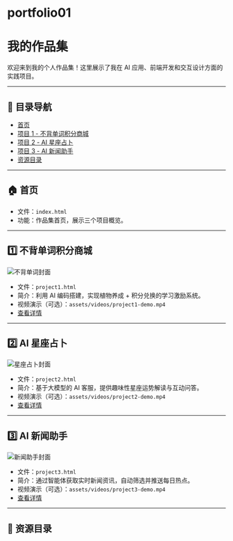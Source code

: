 # portfolio01
# 我的作品集

欢迎来到我的个人作品集！这里展示了我在 AI 应用、前端开发和交互设计方面的实践项目。

---

## 📂 目录导航
- [首页](#首页)
- [项目 1 - 不背单词积分商城](#1-不背单词积分商城)
- [项目 2 - AI 星座占卜](#2-ai-星座占卜)
- [项目 3 - AI 新闻助手](#3-ai-新闻助手)
- [资源目录](#资源目录)

---

## 🏠 首页
- 文件：`index.html`  
- 功能：作品集首页，展示三个项目概览。  

---

## 1️⃣ 不背单词积分商城
![不背单词封面](assets/images/1.0.png)
- 文件：`project1.html`
- 简介：利用 AI 编码搭建，实现植物养成 + 积分兑换的学习激励系统。
- 视频演示（可选）：`assets/videos/project1-demo.mp4`
- [查看详情](project1.html)

---

## 2️⃣ AI 星座占卜
![星座占卜封面](assets/images/2.0.png)
- 文件：`project2.html`
- 简介：基于大模型的 AI 客服，提供趣味性星座运势解读与互动问答。
- 视频演示（可选）：`assets/videos/project2-demo.mp4`
- [查看详情](project2.html)

---

## 3️⃣ AI 新闻助手
![新闻助手封面](assets/images/0910.png)
- 文件：`project3.html`
- 简介：通过智能体获取实时新闻资讯，自动筛选并推送每日热点。
- 视频演示（可选）：`assets/videos/project3-demo.mp4`
- [查看详情](project3.html)

---

## 📁 资源目录
